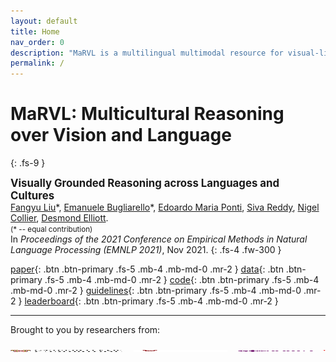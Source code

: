 ```yaml
---
layout: default
title: Home
nav_order: 0
description: "MaRVL is a multilingual multimodal resource for visual-linguistic reasoning."
permalink: /
---
```


# **MaRVL**: **M**ulticultur**a**l **R**easoning over **V**ision and **L**anguage 
{: .fs-9 }


<big>**Visually Grounded Reasoning across Languages and Cultures**</big><br>
[Fangyu Liu](http://fangyuliu.me/about.html)\*, [Emanuele Bugliarello](https://e-bug.github.io)\*, [Edoardo Maria Ponti](https://ducdauge.github.io), [Siva Reddy](https://sivareddy.in), [Nigel Collier](https://sites.google.com/site/nhcollier/), [Desmond Elliott](https://elliottd.github.io). <br>
<small>(\* -- equal contribution)</small> <br>
In *Proceedings of the 2021 Conference on Empirical Methods in Natural Language Processing (EMNLP 2021)*, Nov 2021.
{: .fs-4 .fw-300 }

[paper](/media/paper-compressed.pdf){: .btn .btn-primary .fs-5 .mb-4 .mb-md-0 .mr-2 } 
[data](/download){: .btn .btn-primary .fs-5 .mb-4 .mb-md-0 .mr-2 } 
[code](https://github.com/marvl-challenge/marvl-code){: .btn .btn-primary .fs-5 .mb-4 .mb-md-0 .mr-2 } 
[guidelines](https://github.com/marvl-challenge/marvl-guidelines){: .btn .btn-primary .fs-5 .mb-4 .mb-md-0 .mr-2 } 
[leaderboard](){: .btn .btn-primary .fs-5 .mb-4 .mb-md-0 .mr-2 } 

---

Brought to you by researchers from:<br>
<pre>
<img src="/media/logos/university-of-cambridge-logo.png" height="3" width="180">  <img src="/media/logos/copenhagen.png" height="3" width="150">  <img src="/media/logos/mila-purple.png" height="3" width="120">  <img src="/media/logos/mcgill-logo.png" height="3" width="130">
</pre>
